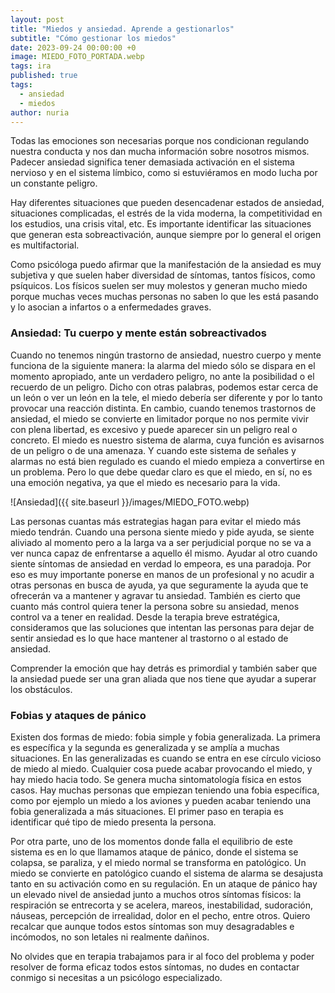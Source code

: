 ```yaml
---
layout: post
title: "Miedos y ansiedad. Aprende a gestionarlos"
subtitle: "Cómo gestionar los miedos"
date: 2023-09-24 00:00:00 +0
image: MIEDO_FOTO_PORTADA.webp
tags: ira
published: true
tags:
  - ansiedad
  - miedos
author: nuria
---
```


Todas las emociones son necesarias porque nos condicionan regulando nuestra conducta y nos dan mucha información sobre nosotros mismos.  Padecer ansiedad significa tener demasiada activación en el sistema nervioso y en el sistema límbico, como si estuviéramos en modo lucha por un constante peligro. 

<!-- more -->

Hay diferentes situaciones que pueden desencadenar estados de ansiedad, situaciones complicadas, el estrés de la vida moderna, la competitividad en los estudios, una crisis vital, etc. Es importante identificar las situaciones que generan esta sobreactivación, aunque siempre por lo general el origen es multifactorial.

Como psicóloga puedo afirmar que la manifestación de la ansiedad es muy subjetiva y que suelen haber diversidad de síntomas, tantos físicos, como psíquicos. Los físicos suelen ser muy molestos y generan mucho miedo porque muchas veces muchas personas no saben lo que les está pasando y lo asocian a infartos o a enfermedades graves.


### Ansiedad: Tu cuerpo y mente están sobreactivados

Cuando no tenemos ningún trastorno de ansiedad, nuestro cuerpo y mente funciona de la siguiente manera: la alarma del miedo sólo se dispara en el momento apropiado, ante un verdadero peligro, no ante la posibilidad o el recuerdo de un peligro. Dicho con otras palabras,  podemos estar cerca de un león o ver un león en la tele, el miedo debería ser diferente y por lo tanto provocar una reacción distinta. En cambio, cuando tenemos trastornos de ansiedad, el miedo se convierte en limitador porque no nos permite vivir con plena libertad, es excesivo y puede aparecer sin un peligro real o concreto. El miedo es nuestro sistema de alarma, cuya función es avisarnos de un peligro o de una amenaza. Y cuando este sistema de señales y alarmas no está bien regulado es cuando el miedo empieza a convertirse en un problema. Pero lo que debe quedar claro es que el miedo, en sí, no es una emoción negativa,  ya que el miedo es necesario para la vida.

![Ansiedad]({{ site.baseurl }}/images/MIEDO_FOTO.webp)

Las personas cuantas más estrategias hagan para evitar el miedo más miedo tendrán. Cuando una persona siente miedo y pide ayuda, se siente aliviado al momento pero a la larga va a ser perjudicial porque no se va a ver nunca capaz de enfrentarse a aquello él mismo. Ayudar al otro cuando siente síntomas de ansiedad en verdad lo empeora, es una paradoja. Por eso es muy importante ponerse en manos de un profesional y no acudir a otras personas en busca de ayuda, ya que seguramente la ayuda que te ofrecerán va a mantener y agravar tu ansiedad. También es cierto que cuanto más control quiera tener la persona sobre su ansiedad, menos control va a tener en realidad. Desde la terapia breve estratégica, consideramos que las soluciones que intentan las personas para dejar de sentir ansiedad es lo que hace mantener al trastorno o al estado de ansiedad.  

Comprender la emoción que hay detrás es primordial y también saber que la ansiedad puede ser una gran aliada que nos tiene que ayudar a superar los obstáculos. 

### Fobias y ataques de pánico

Existen dos formas de miedo: fobia simple y fobia generalizada. La primera es específica y la segunda es generalizada y se amplía a muchas situaciones. En las generalizadas es cuando se entra en ese círculo vicioso de miedo al miedo. Cualquier cosa puede acabar provocando el miedo, y hay miedo hacia todo. Se genera mucha sintomatología física en estos casos. Hay muchas personas que empiezan teniendo una fobia específica, como por ejemplo un miedo a los aviones y pueden acabar teniendo una fobia generalizada a más situaciones. El primer paso en terapia es identificar qué tipo de miedo presenta la persona.


Por otra parte, uno de los momentos donde falla el equilibrio de este sistema es en lo que llamamos ataque de pánico, donde el sistema se colapsa, se paraliza, y el miedo normal se transforma en patológico. Un miedo se convierte en patológico cuando el sistema de alarma se desajusta tanto en su activación como en su regulación. En un ataque de pánico hay un elevado nivel de ansiedad junto a muchos otros síntomas físicos: la respiración se entrecorta y se acelera, mareos, inestabilidad, sudoración, náuseas, percepción de irrealidad, dolor en el pecho, entre otros. Quiero recalcar que aunque todos estos síntomas son muy desagradables e incómodos, no son letales ni realmente dañinos. 

No olvides que en terapia trabajamos para ir al foco del problema y poder resolver de forma eficaz todos estos síntomas, no dudes en contactar conmigo si necesitas a un psicólogo especializado.
